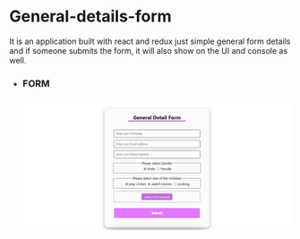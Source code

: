 # General-details-form
It is an application built with react and redux just simple general form details and if someone submits the form, it will also show on the UI and console as well. 

- ### FORM
  ![](./assets/form.png)
